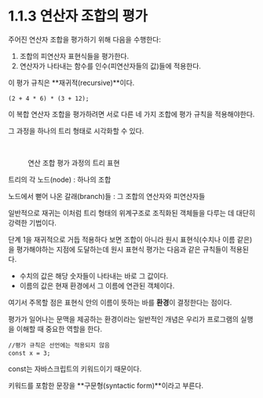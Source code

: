 # 1.1.3 연산자 조합의 평가

주어진 연산자 조합을 평가하기 위해 다음을 수행한다:

1. 조합의 피연산자 표현식들을 평가한다.
2. 연산자가 나타내는 함수를 인수(피연산자들의 값)들에 적용한다.

이 평가 규칙은 **재귀적(recursive)**이다.



```
(2 + 4 * 6) * (3 + 12);
```

이 복합 연산자 조합을 평가하려면 서로 다른 네 가지 조합에 평가 규칙을 적용해야한다.

그 과정을 하나의 트리 형태로 시각화할 수 있다.

<figure><img src="../../.gitbook/assets/연산자 조합 트리 (1).jpeg" alt="" width="188"><figcaption><p>연산 조합 평가 과정의 트리 표현</p></figcaption></figure>

트리의 각 노드(node) : 하나의 조합

노드에서 뻗어 나온 갈래(branch)들 : 그 조합의 연산자와 피연산자들

일반적으로 재귀는 이처럼 트리 형태의 위계구조로 조직화된 객체들을 다루는 데 대단히 강력한 기법이다.



단계 1을 재귀적으로 거듭 적용하다 보면 조합이 아니라 원시 표현식(수치나 이름 같은)을 평가해야하는 지점에 도달하는데 원시 표현식 평가는 다음과 같은 규칙들이 적용된다.

* 수치의 값은 해당 숫자들이 나타내는 바로 그 값이다.
* 이름의 값은 현재 환경에서 그 이름에 연관된 객체이다.

여기서 주목할 점은 표현식 안의 이름이 뜻하는 바를 **환경**이 결정한다는 점이다.

평가가 일어나는 문맥을 제공하는 환경이라는 일반적인 개념은 우리가 프로그램의 실행을 이해할 때 중요한 역할을 한다.



```
//평가 규칙은 선언에는 적용되지 않음
const x = 3;
```

const는 자바스크립트의 키워드이기 때문이다.

키워드를 포함한 문장을 **구문형(syntactic form)**이라고 부른다.
